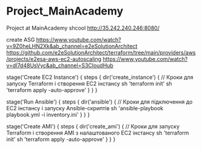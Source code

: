 # Project_MainAcademy
Project at MainAcademy shcool
http://35.242.240.246:8080/

create ASG
https://www.youtube.com/watch?v=9Z0heLHN2Xk&ab_channel=e2eSolutionArchitect
https://github.com/e2eSolutionArchitect/terraform/tree/main/providers/aws/projects/e2esa-aws-ec2-autoscaling
https://www.youtube.com/watch?v=dI7d48UsVyc&ab_channel=S3CloudHub


stage('Create EC2 Instance') {
  steps {
    dir('create_instance') {
      // Кроки для запуску Terraform і створення EC2 інстансу
      sh 'terraform init'
      sh 'terraform apply -auto-approve'
    }
  }
}

stage('Run Ansible') {
  steps {
    dir('ansible') {
      // Кроки для підключення до EC2 інстансу і запуску Ansible-скриптів
      sh 'ansible-playbook playbook.yml -i inventory.ini'
    }
  }
}

stage('Create AMI') {
  steps {
    dir('create_ami') {
      // Кроки для запуску Terraform і створення AMI з налаштованого EC2 інстансу
      sh 'terraform init'
      sh 'terraform apply -auto-approve'
    }
  }
}
